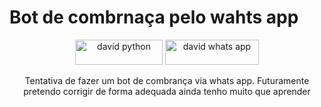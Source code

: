 # Bot de combrnaça pelo wahts app
<div align="center">
  <img  src="https://img.shields.io/badge/Python-FFD43B?style=for-the-badge&logo=python&logoColor=blue" alt="david python" width="140" height="40">
  <img  src="https://img.shields.io/badge/WhatsApp-25D366?style=for-the-badge&logo=WhatsApp&logoColor=white" alt="david whats app" width="150" height="40">
</div>

<p align="center">
  Tentativa de fazer um bot de combrança via whats app.
  Futuramente pretendo corrigir de forma adequada ainda tenho muito que aprender
</p>




